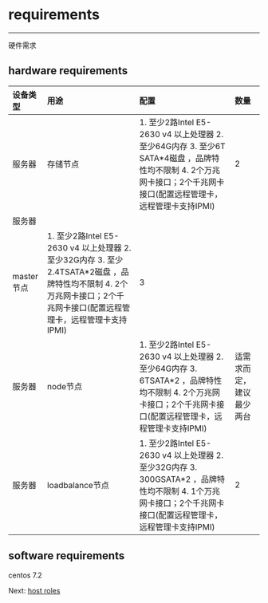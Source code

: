 # requirements

---

硬件需求

## hardware requirements

| 设备类型 | 用途 | 配置 | 数量 |
| :--- | :--- | :--- | :--- |
| 服务器 | 存储节点 | 1.  至少2路Intel E5-2630 v4 以上处理器  2.  至少64G内存  3.  至少6T SATA\*4磁盘 ，品牌特性均不限制  4.  2个万兆网卡接口；2个千兆网卡接口\(配置远程管理卡，远程管理卡支持IPMI\) | 2 |
| 服务器 | master节点 | 1.  至少2路Intel E5-2630 v4 以上处理器  2.  至少32G内存  3.  至少2.4TSATA\*2磁盘 ，品牌特性均不限制 4.  2个万兆网卡接口；2个千兆网卡接口\(配置远程管理卡，远程管理卡支持IPMI\)  | 3 |
| 服务器 | node节点 | 1.  至少2路Intel E5-2630 v4 以上处理器  2.  至少64G内存  3.  6TSATA\*2 ，品牌特性均不限制  4.  2个万兆网卡接口；2个千兆网卡接口\(配置远程管理卡，远程管理卡支持IPMI\) | 适需求而定，建议最少两台 |
| 服务器 | loadbalance节点 | 1.  至少2路Intel E5-2630 v4 以上处理器  2.  至少32G内存  3.  300GSATA\*2 ，品牌特性均不限制  4.  1个万兆网卡接口；2个千兆网卡接口\(配置远程管理卡，远程管理卡支持IPMI\) | 2 |

## software requirements

centos 7.2

Next: [host roles](https://legacy.gitbook.com/book/jiulongzaitian/caas/edit#)

